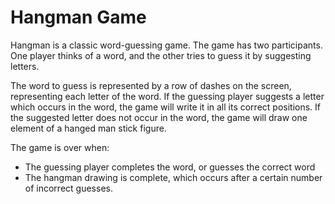 # Hangman Game

Hangman is a classic word-guessing game. The game has two participants. One player thinks of a word, and the other tries to guess it by suggesting letters.

The word to guess is represented by a row of dashes on the screen, representing each letter of the word. If the guessing player suggests a letter which occurs in the word, the game will write it in all its correct positions. If the suggested letter does not occur in the word, the game will draw one element of a hanged man stick figure.

The game is over when:
- The guessing player completes the word, or guesses the correct word
- The hangman drawing is complete, which occurs after a certain number of incorrect guesses.

<br>

